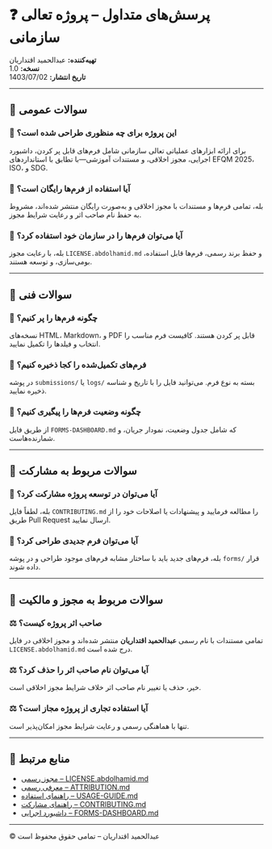 # ❓ پرسش‌های متداول – پروژه تعالی سازمانی  
**تهیه‌کننده:** عبدالحمید اقتداریان  
**نسخه:** 1.0  
**تاریخ انتشار:** 1403/07/02  

---

## 🔹 سوالات عمومی

### 📌 این پروژه برای چه منظوری طراحی شده است؟  
برای ارائه ابزارهای عملیاتی تعالی سازمانی شامل فرم‌های قابل پر کردن، داشبورد اجرایی، مجوز اخلاقی، و مستندات آموزشی—با تطابق با استانداردهای EFQM 2025، ISO، و SDG.

### 📌 آیا استفاده از فرم‌ها رایگان است؟  
بله، تمامی فرم‌ها و مستندات با مجوز اخلاقی و به‌صورت رایگان منتشر شده‌اند، مشروط به حفظ نام صاحب اثر و رعایت شرایط مجوز.

### 📌 آیا می‌توان فرم‌ها را در سازمان خود استفاده کرد؟  
بله، با رعایت مجوز `LICENSE.abdolhamid.md` و حفظ برند رسمی، فرم‌ها قابل استفاده، بومی‌سازی، و توسعه هستند.

---

## 🔹 سوالات فنی

### 🧩 چگونه فرم‌ها را پر کنیم؟  
نسخه‌های HTML، Markdown، و PDF قابل پر کردن هستند. کافیست فرم مناسب را انتخاب و فیلدها را تکمیل نمایید.

### 🧩 فرم‌های تکمیل‌شده را کجا ذخیره کنیم؟  
در پوشه `submissions/` یا `logs/` بسته به نوع فرم. می‌توانید فایل را با تاریخ و شناسه ذخیره نمایید.

### 🧩 چگونه وضعیت فرم‌ها را پیگیری کنیم؟  
از طریق فایل `FORMS-DASHBOARD.md` که شامل جدول وضعیت، نمودار جریان، و شمارنده‌هاست.

---

## 🔹 سوالات مربوط به مشارکت

### 🤝 آیا می‌توان در توسعه پروژه مشارکت کرد؟  
بله، لطفاً فایل `CONTRIBUTING.md` را مطالعه فرمایید و پیشنهادات یا اصلاحات خود را از طریق Pull Request ارسال نمایید.

### 🤝 آیا می‌توان فرم جدیدی طراحی کرد؟  
بله، فرم‌های جدید باید با ساختار مشابه فرم‌های موجود طراحی و در پوشه `forms/` قرار داده شوند.

---

## 🔹 سوالات مربوط به مجوز و مالکیت

### ⚖️ صاحب اثر پروژه کیست؟  
تمامی مستندات با نام رسمی **عبدالحمید اقتداریان** منتشر شده‌اند و مجوز اخلاقی در فایل `LICENSE.abdolhamid.md` درج شده است.

### ⚖️ آیا می‌توان نام صاحب اثر را حذف کرد؟  
خیر، حذف یا تغییر نام صاحب اثر خلاف شرایط مجوز اخلاقی است.

### ⚖️ آیا استفاده تجاری از پروژه مجاز است؟  
تنها با هماهنگی رسمی و رعایت شرایط مجوز امکان‌پذیر است.

---

## 📘 منابع مرتبط

- [مجوز رسمی – LICENSE.abdolhamid.md](LICENSE.abdolhamid.md)  
- [معرفی رسمی – ATTRIBUTION.md](ATTRIBUTION.md)  
- [راهنمای استفاده – USAGE-GUIDE.md](USAGE-GUIDE.md)  
- [راهنمای مشارکت – CONTRIBUTING.md](CONTRIBUTING.md)  
- [داشبورد اجرایی – FORMS-DASHBOARD.md](FORMS-DASHBOARD.md)

---

© عبدالحمید اقتداریان – تمامی حقوق محفوظ است  
